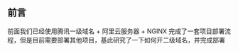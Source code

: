## 前言

前面我们已经使用腾讯一级域名 + 阿里云服务器 + NGINX 完成了一套项目部署流程，但是目前需要部署其他项目，基此研究了一下如何开二级域名，并完成部署

<br />

<br />

